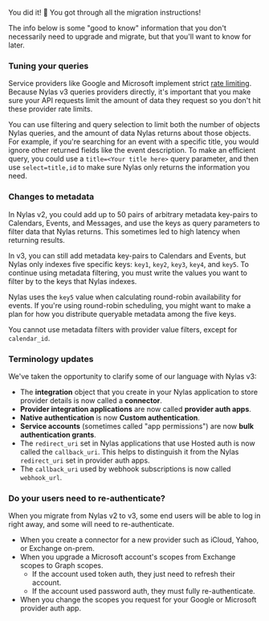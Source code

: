 You did it! 🎉 You got through all the migration instructions!

The info below is some "good to know" information that you don't necessarily need to upgrade and migrate, but that you'll want to know for later.

### Tuning your queries

Service providers like Google and Microsoft implement strict [rate limiting](https://developer.nylas.com/docs/dev-guide/platform/rate-limits/). Because Nylas v3 queries providers directly, it's important that you make sure your API requests limit the amount of data they request so you don't hit these provider rate limits.

You can use filtering and query selection to limit both the number of objects Nylas queries, and the amount of data Nylas returns about those objects. For example, if you're searching for an event with a specific title, you would ignore other returned fields like the event description. To make an efficient query, you could use a `title=<Your title here>` query parameter, and then use `select=title,id` to make sure Nylas only returns the information you need.

### Changes to metadata

In Nylas v2, you could add up to 50 pairs of arbitrary metadata key-pairs to Calendars, Events, and Messages, and use the keys as query parameters to filter data that Nylas returns. This sometimes led to high latency when returning results.

In v3, you can still add metadata key-pairs to Calendars and Events, but Nylas only indexes five specific keys: `key1`, `key2`, `key3`, `key4`, and `key5`. To continue using metadata filtering, you must write the values you want to filter by to the keys that Nylas indexes.

Nylas uses the `key5` value when calculating round-robin availability for events. If you're using round-robin scheduling, you might want to make a plan for how you distribute queryable metadata among the five keys.

You cannot use metadata filters with provider value filters, except for `calendar_id`.

### Terminology updates

We've taken the opportunity to clarify some of our language with Nylas v3:

- The **integration** object that you create in your Nylas application to store provider details is now called a **connector**.
- **Provider integration applications** are now called **provider auth apps**.
- **Native authentication** is now **Custom authentication**.
- **Service accounts** (sometimes called "app permissions") are now **bulk authentication grants**.
- The `redirect_uri` set in Nylas applications that use Hosted auth is now called the `callback_uri`. This helps to distinguish it from the Nylas `redirect_uri` set in provider auth apps.
- The `callback_uri` used by webhook subscriptions is now called `webhook_url`.

### Do your users need to re-authenticate?

When you migrate from Nylas v2 to v3, some end users will be able to log in right away, and some will need to re-authenticate.

- When you create a connector for a new provider such as iCloud, Yahoo, or Exchange on-prem.
- When you upgrade a Microsoft account's scopes from Exchange scopes to Graph scopes.
  - If the account used token auth, they just need to refresh their account.
  - If the account used password auth, they must fully re-authenticate.
- When you change the scopes you request for your Google or Microsoft provider auth app.
